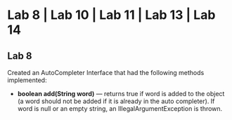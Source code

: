 
# Lab 8 | Lab 10 | Lab 11 | Lab 13 | Lab 14

## Lab 8
Created an AutoCompleter Interface that had the following methods implemented:
* **boolean add(String word)** — returns true if word is added to the object (a word should not be added if it is already in the auto completer). If word is null or an empty string, an IllegalArgumentException is thrown.

